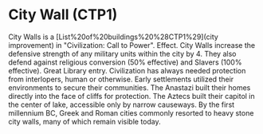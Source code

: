 # City Wall (CTP1)

City Walls is a [List%20of%20buildings%20%28CTP1%29](city improvement) in "Civilization: Call to Power".
Effect.
City Walls increase the defensive strength of any military units within the city by 4. They also defend against religious conversion (50% effective) and Slavers (100% effective).
Great Library entry.
Civilization has always needed protection from interlopers, human or otherwise. Early settlements utilized their environments to secure their communities. The Anastazi built their homes directly into the face of cliffs for protection. The Aztecs built their capitol in the center of lake, accessible only by narrow causeways. By the first millennium BC, Greek and Roman cities commonly resorted to heavy stone city walls, many of which remain visible today.